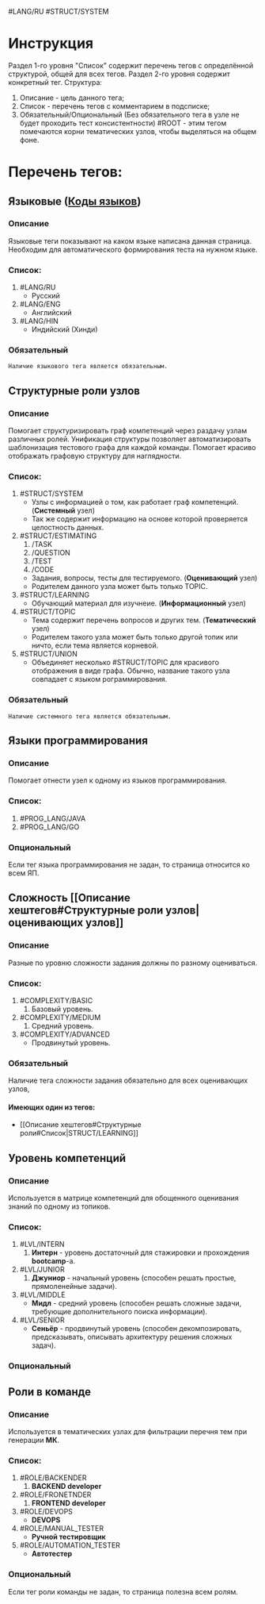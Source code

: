#LANG/RU #STRUCT/SYSTEM
# Инструкция
Раздел 1-го уровня "Список" содержит перечень тегов с определённой структурой, общей для всех тегов.
Раздел 2-го уровня содержит конкретный тег.
Структура:
 1. Описание - цель данного тега;
 2. Список - перечень тегов с комментарием в подсписке;
 3. Обязательный/Опциональный (Без обязательного тега в узле не будет проходить тест консистентности) 
#ROOT - этим тегом помечаются корни тематических узлов, чтобы выделяться на общем фоне.
# Перечень тегов:
## Языковые ([Коды языков](https://ru.wikipedia.org/wiki/Коды_языков))
### Описание
Языковые теги показывают на каком языке написана данная страница.
Необходим для автоматического формирования теста на нужном языке.
### Список:
1. #LANG/RU
	+ Русский
2. #LANG/ENG
	+ Английский
3. #LANG/HIN
	+ Индийский (Хинди)
### Обязательный
	Наличие языкового тега является обязательным.

## Структурные роли узлов
### Описание
Помогает структуризировать граф компетенций через раздачу узлам различных ролей.
Унификация структуры позволяет автоматизировать шаблонизация тестового графа для каждой команды.
Помогает красиво отображать графовую структуру для наглядности.
### Список:
1. #STRUCT/SYSTEM
	+ Узлы с информацией о том, как работает граф компетенций. (**Системный** узел)
	+ Так же содержит информацию на основе которой проверяется целостность данных. 
2. #STRUCT/ESTIMATING
	1. /TASK
	2. /QUESTION
	3. /TEST
	4. /CODE
	+ Задания, вопросы, тесты для тестируемого. (**Оценивающий** узел)
	+ Родителем данного узла может быть только TOPIC.
4. #STRUCT/LEARNING
	+ Обучающий материал для изучнеие. (**Информационный** узел)
5. #STRUCT/TOPIC
	+ Тема содержит перечень вопросов и других тем. (**Тематический** узел)
	+ Родителем такого узла может быть только другой топик или ничто, если тема является корневой.
6. #STRUCT/UNION
	+ Объединяет несколько #STRUCT/TOPIC для красивого отображения в виде графа. Обычно, название такого узла совпадает с языком рограммирования. 
### Обязательный
	Наличие системного тега является обязательным.
## Языки программирования

### Описание
Помогает отнести узел к одному из языков программирования.
### Список:
1. #PROG_LANG/JAVA
2. #PROG_LANG/GO
### Опциональный
Если тег языка программирования не задан, то страница относится ко всем ЯП. 

## Сложность [[Описание хештегов#Структурные роли узлов|оценивающих узлов]]

### Описание
Разные по уровню сложности задания должны по разному оцениваться.
### Список:
1. #COMPLEXITY/BASIC
	1. Базовый уровень.
2. #COMPLEXITY/MEDIUM
	1. Средний уровень.
3. #COMPLEXITY/ADVANCED
	- Продвинутый уровень.
### Обязательный
Наличие тега сложности задания обязательно для всех оценивающих узлов,
#### Имеющих один из тегов:
- [[Описание хештегов#Структурные роли#Список|STRUCT/LEARNING]]
## Уровень компетенций
### Описание
Используется в матрице компетенций для обощенного оценивания знаний по одному из топиков.
### Список:
1. #LVL/INTERN
	1. **Интерн** - уровень достаточный для стажировки и прохождения **bootcamp**-а.
2. #LVL/JUNIOR
	1. **Джуниор** - начальный уровень (способен решать простые, прямоленейные задачи).
3. #LVL/MIDDLE
	- **Мидл** - средний уровень (способен решать сложные задачи, требующие дополнительного поиска информации).
1. #LVL/SENIOR
	- **Сеньёр** - продвинутый уровень (способен  декомпозировать, предсказывать, описывать архитектуру решения сложных задач).
### Опциональный

## Роли в команде
### Описание
Используется в тематических узлах для фильтрации перечня тем при генерации **МК**.
### Список:
1. #ROLE/BACKENDER
	1. **BACKEND developer**
2. #ROLE/FRONETNDER
	1. **FRONTEND developer**
3. #ROLE/DEVOPS
	- **DEVOPS**
4. #ROLE/MANUAL_TESTER
	- **Ручной тестировщик**
5.  #ROLE/AUTOMATION_TESTER
	+ **Автотестер**
### Опциональный
Если тег роли команды не задан, то страница полезна всем ролям. 
